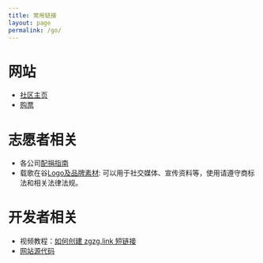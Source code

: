 ```yaml
---
title: 常用链接
layout: page
permalink: /go/
---
```


# 网站
* [社区主页](/)
* [购票](/singerticket/)

# 志愿者相关
* 各公司[配捐指南](https://zgzg.li/log-instruction?utm_source=zgzg.io)
* 载歌在谷[Logo及品牌素材](https://zgzg.li/brand?utm_source=zgzg.io): 可以用于社交媒体、宣传资料等，使用请遵守商标法和相关法律法规。

# 开发者相关

* 视频教程：[如何创建 zgzg.link 短链接](https://youtu.be/8HrtHwGEOoE)
* [网站源代码](https://github.com/zgzgorg/yj.zgzg.io)
